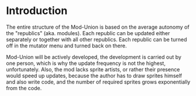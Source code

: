 # Introduction

The entire structure of the Mod-Union is based on the average autonomy of the "republics" (aka. modules). Each republic can be updated either separately or together with all other republics. Each republic can be turned off in the mutator menu and turned back on there.

Mod-Union will be actively developed, the development is carried out by one person, which is why the update frequency is not the highest, unfortunately. Also, the mod lacks sprite artists, or rather their presence would speed up updates, because the author has to draw sprites himself and also write code, and the number of required sprites grows exponentially from the code.
